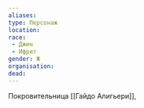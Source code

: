 ```yaml
---
aliases: 
type: Персонаж
location: 
race: 
 - Джин
 - Ифрит
gender: Ж
organisation:
dead: 
---
```

Покровительница [[Гайдо Алигьери]], 